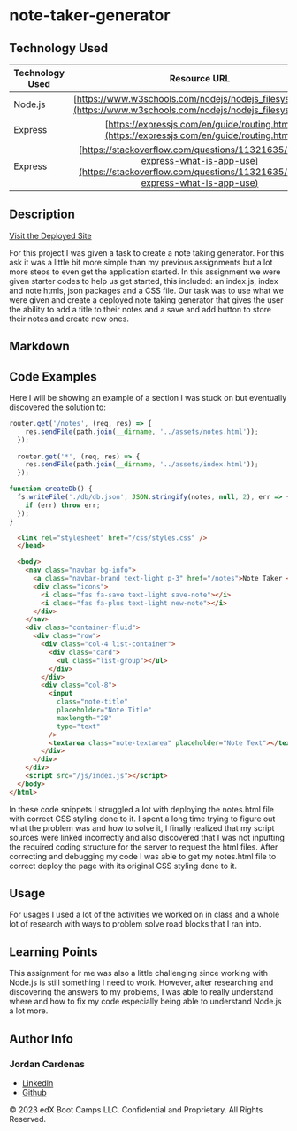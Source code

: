 # note-taker-generator

## Technology Used 

| Technology Used         | Resource URL           | 
| ------------- |:-------------:| 
| Node.js    | [https://www.w3schools.com/nodejs/nodejs_filesystem.asp](https://www.w3schools.com/nodejs/nodejs_filesystem.asp)  
| Express    | [https://expressjs.com/en/guide/routing.html](https://expressjs.com/en/guide/routing.html) 
| Express    | [https://stackoverflow.com/questions/11321635/nodejs-express-what-is-app-use](https://stackoverflow.com/questions/11321635/nodejs-express-what-is-app-use) 



## Description 

[Visit the Deployed Site]()

For this project I was given a task to create a note taking generator. For this ask it was a little bit more simple than my previous assignments but a lot more steps to even get the application started. In this assignment we were given starter codes to help us get started, this included: an index.js, index and note htmls, json packages and a CSS file. Our task was to use what we were given and create a deployed note taking generator that gives the user the ability to add a title to their notes and a save and add button to store their notes and create new ones.

## Markdown





## Code Examples

Here I will be showing an example of a section I was stuck on but eventually discovered the solution to:


```js
router.get('/notes', (req, res) => {
    res.sendFile(path.join(__dirname, '../assets/notes.html'));
  });
  
  router.get('*', (req, res) => {
    res.sendFile(path.join(__dirname, '../assets/index.html'));
  });

function createDb() {
  fs.writeFile('./db/db.json', JSON.stringify(notes, null, 2), err => {
    if (err) throw err;
  });
}
```

```html
  <link rel="stylesheet" href="/css/styles.css" />
  </head>

  <body>
    <nav class="navbar bg-info">
      <a class="navbar-brand text-light p-3" href="/notes">Note Taker </a>
      <div class="icons">
        <i class="fas fa-save text-light save-note"></i>
        <i class="fas fa-plus text-light new-note"></i>
      </div>
    </nav>
    <div class="container-fluid">
      <div class="row">
        <div class="col-4 list-container">
          <div class="card">
            <ul class="list-group"></ul>
          </div>
        </div>
        <div class="col-8">
          <input
            class="note-title"
            placeholder="Note Title"
            maxlength="28"
            type="text"
          />
          <textarea class="note-textarea" placeholder="Note Text"></textarea>
        </div>
      </div>
    </div>
    <script src="/js/index.js"></script>
  </body>
</html>

```

In these code snippets I struggled a lot with deploying the notes.html file with correct CSS styling done to it. I spent a long time trying to figure out what the problem was and how to solve it, I finally realized that my script sources were linked incorrectly and also discovered that I was not inputting the required coding structure for the server to request the html files. After correcting and debugging my code I was able to get my notes.html file to correct deploy the page with its original CSS styling done to it.


## Usage 

For usages I used a lot of the activities we worked on in class and a whole lot of research with ways to problem solve road blocks that I ran into.


## Learning Points 

This assignment for me was also a little challenging since working with Node.js is still something I need to work. However, after researching and discovering the answers to my problems, I was able to really understand where and how to fix my code especially being able to understand Node.js a lot more.

## Author Info

### Jordan Cardenas 
* [LinkedIn](https://www.linkedin.com/in/jordan-cardenas-87a58520b/)
* [Github](https://github.com/408broncos)

© 2023 edX Boot Camps LLC. Confidential and Proprietary. All Rights Reserved.
